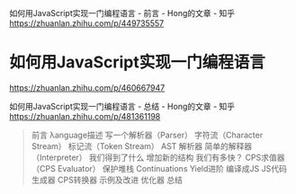 如何用JavaScript实现一门编程语言 - 前言 - Hong的文章 - 知乎
https://zhuanlan.zhihu.com/p/449735557



# 如何用JavaScript实现一门编程语言











https://zhuanlan.zhihu.com/p/460667947



如何用JavaScript实现一门编程语言 - 总结 - Hong的文章 - 知乎
https://zhuanlan.zhihu.com/p/481361198










>前言
λanguage描述
写一个解析器（Parser）
字符流（Character Stream）
标记流（Token Stream）
AST
解析器
简单的解释器（Interpreter）
我们得到了什么
增加新的结构
我们有多快？
CPS求值器（CPS Evaluator）
保护堆栈
Continuations
Yield进阶
编译成JS
JS代码生成器
CPS转换器
示例及改进
优化器
总结















